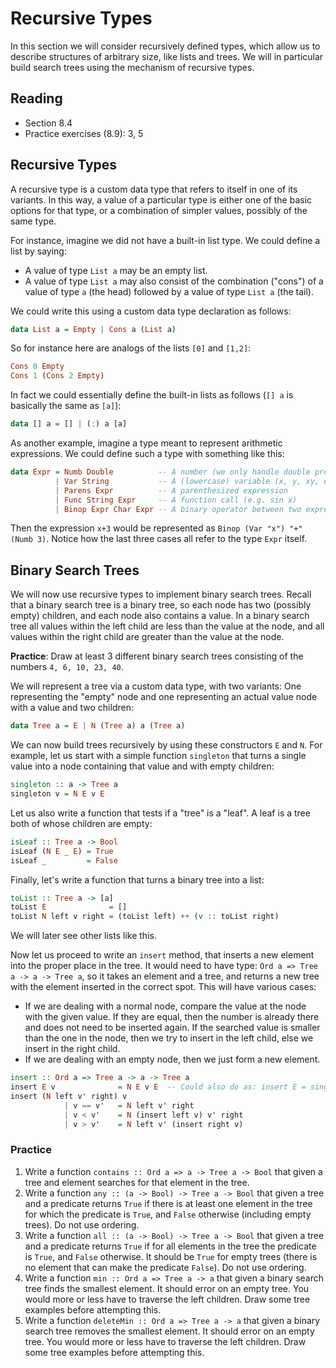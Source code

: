 # Recursive Types

In this section we will consider recursively defined types, which allow us to describe structures of arbitrary size, like lists and trees. We will in particular build search trees using the mechanism of recursive types.

## Reading

- Section 8.4
- Practice exercises (8.9): 3, 5

## Recursive Types

A recursive type is a custom data type that refers to itself in one of its variants. In this way, a value of a particular type is either one of the basic options for that type, or a combination of simpler values, possibly of the same type.

For instance, imagine we did not have a built-in list type. We could define a list by saying:

- A value of type `List a` may be an empty list.
- A value of type `List a` may also consist of the combination ("cons") of a value of type `a` (the head) followed by a value of type `List a` (the tail).

We could write this using a custom data type declaration as follows:
```haskell
data List a = Empty | Cons a (List a)
```
So for instance here are analogs of the lists `[0]` and `[1,2]`:
```haskell
Cons 0 Empty
Cons 1 (Cons 2 Empty)
```

In fact we could essentially define the built-in lists as follows (`[] a` is basically the same as `[a]`):
```haskell
data [] a = [] | (:) a [a]
```

As another example, imagine a type meant to represent arithmetic expressions. We could define such a type with something like this:
```haskell
data Expr = Numb Double          -- A number (we only handle double precision numbers)
          | Var String           -- A (lowercase) variable (x, y, xy, err, etc)
          | Parens Expr          -- A parenthesized expression
          | Func String Expr     -- A function call (e.g. sin x)
          | Binop Expr Char Expr -- A binary operator between two expressions
```
Then the expression `x+3` would be represented as `Binop (Var "x") "+" (Numb 3)`. Notice how the last three cases all refer to the type `Expr` itself.

## Binary Search Trees

We will now use recursive types to implement binary search trees. Recall that a binary search tree is a binary tree, so each node has two (possibly empty) children, and each node also contains a value. In a binary search tree all values within the left child are less than the value at the node, and all values within the right child are greater than the value at the node.

**Practice**: Draw at least 3 different binary search trees consisting of the numbers `4, 6, 10, 23, 40`.

We will represent a tree via a custom data type, with two variants: One representing the "empty" node and one representing an actual value node with a value and two children:
```haskell
data Tree a = E | N (Tree a) a (Tree a)
```
We can now build trees recursively by using these constructors `E` and `N`. For example, let us start with a simple function `singleton` that turns a single value into a node containing that value and with empty children:
```haskell
singleton :: a -> Tree a
singleton v = N E v E
```
Let us also write a function that tests if a "tree" is a "leaf". A leaf is a tree both of whose children are empty:
```haskell
isLeaf :: Tree a -> Bool
isLeaf (N E _ E) = True
isLeaf _         = False
```
Finally, let's write a function that turns a binary tree into a list:
```haskell
toList :: Tree a -> [a]
toList E              = []
toList N left v right = (toList left) ++ (v :: toList right)
```
We will later see other lists like this.

Now let us proceed to write an `insert` method, that inserts a new element into the proper place in the tree. It would need to have type: `Ord a => Tree a -> a -> Tree a`, so it takes an element and a tree, and returns a new tree with the element inserted in the correct spot. This will have various cases:

- If we are dealing with a normal node, compare the value at the node with the given value. If they are equal, then the number is already there and does not need to be inserted again. If the searched value is smaller than the one in the node, then we try to insert in the left child, else we insert in the right child.
- If we are dealing with an empty node, then we just form a new element.

```haskell
insert :: Ord a => Tree a -> a -> Tree a
insert E v              = N E v E  -- Could also do as: insert E = singleton
insert (N left v' right) v
            | v == v'   = N left v' right
            | v < v'    = N (insert left v) v' right
            | v > v'    = N left v' (insert right v)
```

### Practice

1. Write a function `contains :: Ord a => a -> Tree a -> Bool` that given a tree and element searches for that element in the tree.
2. Write a function `any :: (a -> Bool) -> Tree a -> Bool` that given a tree and a predicate returns `True` if there is at least one element in the tree for which the predicate is `True`, and `False` otherwise (including empty trees). Do not use ordering.
3. Write a function `all :: (a -> Bool) -> Tree a -> Bool` that given a tree and a predicate returns `True` if for all elements in the tree the predicate is `True`, and `False` otherwise. It should be `True` for empty trees (there is no element that can make the predicate `False`). Do not use ordering.
4. Write a function `min :: Ord a => Tree a -> a` that given a binary search tree finds the smallest element. It should error on an empty tree. You would more or less have to traverse the left children. Draw some tree examples before attempting this.
5. Write a function `deleteMin :: Ord a => Tree a -> a` that given a binary search tree removes the smallest element. It should error on an empty tree. You would more or less have to traverse the left children. Draw some tree examples before attempting this.
